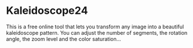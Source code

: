 # Kaleidoscope24
This is a free online tool that lets you transform any image into a beautiful kaleidoscope pattern. You can adjust the number of segments, the rotation angle, the zoom level and the color saturation...
